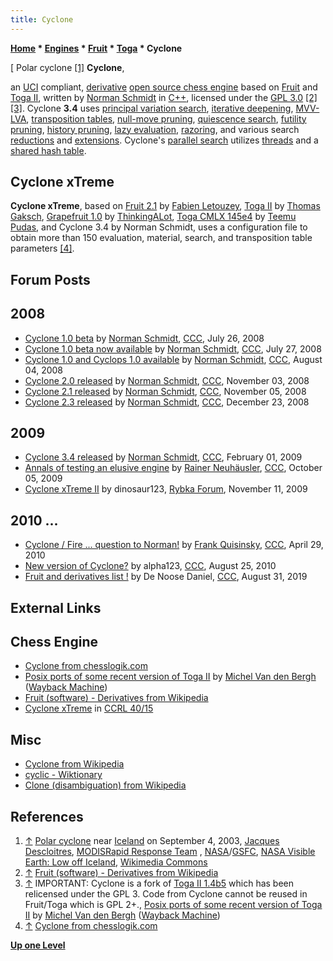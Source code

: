 ```yaml
---
title: Cyclone
---
```

**[Home](Home "Home") * [Engines](Engines "Engines") * [Fruit](Fruit "Fruit") * [Toga](Toga "Toga") * Cyclone**

\[ Polar cyclone <a id="cite-note-1" href="#cite-ref-1">[1]</a>
**Cyclone**,

an [UCI](UCI "UCI") compliant, [derivative](Category:Derivative "Category:Derivative") [open source chess engine](Category:Open_Source "Category:Open Source") based on [Fruit](Fruit "Fruit") and [Toga II](Toga "Toga"), written by [Norman Schmidt](Norman_Schmidt "Norman Schmidt") in [C++](Cpp "Cpp"),
licensed under the [GPL 3.0](Free_Software_Foundation#GPL "Free Software Foundation") <a id="cite-note-2" href="#cite-ref-2">[2]</a>
<a id="cite-note-3" href="#cite-ref-3">[3]</a>.
Cyclone **3.4** uses [principal variation search](Principal_Variation_Search "Principal Variation Search"), [iterative deepening](Iterative_Deepening "Iterative Deepening"), [MVV-LVA](MVV-LVA "MVV-LVA"), [transposition tables](Transposition_Table "Transposition Table"), [null-move pruning](Null_Move_Pruning "Null Move Pruning"), [quiescence search](Quiescence_Search "Quiescence Search"), [futility pruning](Futility_Pruning "Futility Pruning"), [history pruning](History_Leaf_Pruning "History Leaf Pruning"), [lazy evaluation](Lazy_Evaluation "Lazy Evaluation"), [razoring](Razoring "Razoring"), and various search [reductions](Reductions "Reductions") and [extensions](Extensions "Extensions").
Cyclone's [parallel search](Parallel_Search "Parallel Search") utilizes [threads](Thread "Thread") and a [shared hash table](Shared_Hash_Table "Shared Hash Table").

## Cyclone xTreme

**Cyclone xTreme**, based on [Fruit 2.1](Fruit "Fruit") by [Fabien Letouzey](Fabien_Letouzey "Fabien Letouzey"), [Toga II](Toga "Toga") by [Thomas Gaksch](Thomas_Gaksch "Thomas Gaksch"), [Grapefruit 1.0](Grapefruit "Grapefruit") by [ThinkingALot](ThinkingALot "ThinkingALot"), [Toga CMLX 145e4](Toga#CMLX "Toga") by [Teemu Pudas](Teemu_Pudas "Teemu Pudas"), and Cyclone 3.4 by Norman Schmidt,
uses a configuration file to obtain more than 150 evaluation, material, search, and transposition table parameters <a id="cite-note-4" href="#cite-ref-4">[4]</a>.

## Forum Posts

## 2008

- [Cyclone 1.0 beta](http://www.talkchess.com/forum/viewtopic.php?t=22591) by [Norman Schmidt](Norman_Schmidt "Norman Schmidt"), [CCC](CCC "CCC"), July 26, 2008
- [Cyclone 1.0 beta now available](http://www.talkchess.com/forum/viewtopic.php?t=22619) by [Norman Schmidt](Norman_Schmidt "Norman Schmidt"), [CCC](CCC "CCC"), July 27, 2008
- [Cyclone 1.0 and Cyclops 1.0 available](http://www.talkchess.com/forum/viewtopic.php?t=22794) by [Norman Schmidt](Norman_Schmidt "Norman Schmidt"), [CCC](CCC "CCC"), August 04, 2008
- [Cyclone 2.0 released](http://www.talkchess.com/forum/viewtopic.php?t=24689) by [Norman Schmidt](Norman_Schmidt "Norman Schmidt"), [CCC](CCC "CCC"), November 03, 2008
- [Cyclone 2.1 released](http://www.talkchess.com/forum/viewtopic.php?t=24748) by [Norman Schmidt](Norman_Schmidt "Norman Schmidt"), [CCC](CCC "CCC"), November 05, 2008
- [Cyclone 2.3 released](http://www.talkchess.com/forum/viewtopic.php?t=25590) by [Norman Schmidt](Norman_Schmidt "Norman Schmidt"), [CCC](CCC "CCC"), December 23, 2008

## 2009

- [Cyclone 3.4 released](http://www.talkchess.com/forum/viewtopic.php?t=26344) by [Norman Schmidt](Norman_Schmidt "Norman Schmidt"), [CCC](CCC "CCC"), February 01, 2009
- [Annals of testing an elusive engine](http://www.talkchess.com/forum3/viewtopic.php?f=6&t=30001) by [Rainer Neuhäusler](index.php?title=Rainer_Neuh%C3%A4usler&action=edit&redlink=1 "Rainer Neuhäusler (page does not exist)"), [CCC](CCC "CCC"), October 05, 2009
- [Cyclone xTreme II](http://rybkaforum.net/cgi-bin/rybkaforum/topic_show.pl?tid=12591) by dinosaur123, [Rybka Forum](Computer_Chess_Forums "Computer Chess Forums"), November 11, 2009

## 2010 ...

- [Cyclone / Fire ... question to Norman!](http://www.talkchess.com/forum/viewtopic.php?t=34059) by [Frank Quisinsky](Frank_Quisinsky "Frank Quisinsky"), [CCC](CCC "CCC"), April 29, 2010
- [New version of Cyclone?](http://www.talkchess.com/forum3/viewtopic.php?f=2&t=35894) by alpha123, [CCC](CCC "CCC"), August 25, 2010
- [Fruit and derivatives list !](http://www.talkchess.com/forum3/viewtopic.php?f=2&t=71702) by De Noose Daniel, [CCC](CCC "CCC"), August 31, 2019

## External Links

## Chess Engine

- [Cyclone from chesslogik.com](http://www.chesslogik.com/cyclone.htm)
- [Posix ports of some recent version of Toga II](https://web.archive.org/web/20131012012343/http://hardy.uhasselt.be/Toga/posix_versions/) by [Michel Van den Bergh](Michel_Van_den_Bergh "Michel Van den Bergh") ([Wayback Machine](https://en.wikipedia.org/wiki/Wayback_Machine))
- [Fruit (software) - Derivatives from Wikipedia](https://en.wikipedia.org/wiki/Fruit_%28software%29#Derivatives)
- [Cyclone xTreme](http://ccrl.chessdom.com/ccrl/4040/cgi/engine_details.cgi?match_length=30&each_game=1&print=Details&each_game=1&eng=Cyclone%20xTreme#Cyclone_xTreme) in [CCRL 40/15](CCRL "CCRL")

## Misc

- [Cyclone from Wikipedia](https://en.wikipedia.org/wiki/Cyclone)
- [cyclic - Wiktionary](https://en.wiktionary.org/wiki/cyclic)
- [Clone (disambiguation) from Wikipedia](https://en.wikipedia.org/wiki/Clone)

## References

1. <a id="cite-ref-1" href="#cite-note-1">↑</a> [Polar cyclone](https://en.wikipedia.org/wiki/Polar_vortex) near [Iceland](https://en.wikipedia.org/wiki/Iceland) on September 4, 2003,
   [Jacques Descloitres](https://public.wmo.int/en/files/jacques-descloitres-modis-rapid-response-team-nasagsfc), [MODISRapid Response Team](https://en.wikipedia.org/wiki/Moderate_Resolution_Imaging_Spectroradiometer) , [NASA](https://en.wikipedia.org/wiki/NASA)/[GSFC](https://en.wikipedia.org/wiki/Goddard_Space_Flight_Center),
   [NASA Visible Earth: Low off Iceland](https://visibleearth.nasa.gov/images/68992/low-off-iceland), [Wikimedia Commons](https://en.wikipedia.org/wiki/Wikimedia_Commons)
1. <a id="cite-ref-2" href="#cite-note-2">↑</a> [Fruit (software) - Derivatives from Wikipedia](https://en.wikipedia.org/wiki/Fruit_%28software%29#Derivatives)
1. <a id="cite-ref-3" href="#cite-note-3">↑</a> IMPORTANT: Cyclone is a fork of [Toga II 1.4b5](Toga#1.4beta5c "Toga") which has been relicensed under the GPL 3. Code from Cyclone cannot be reused in Fruit/Toga which is GPL 2+., [Posix ports of some recent version of Toga II](https://web.archive.org/web/20131012012343/http://hardy.uhasselt.be/Toga/posix_versions/) by [Michel Van den Bergh](Michel_Van_den_Bergh "Michel Van den Bergh") ([Wayback Machine](https://en.wikipedia.org/wiki/Wayback_Machine))
1. <a id="cite-ref-4" href="#cite-note-4">↑</a> [Cyclone from chesslogik.com](http://users.telenet.be/chesslogik//cyclone.htm)

**[Up one Level](Toga "Toga")**

